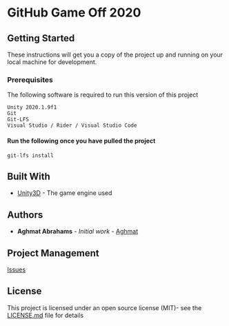 # GitHub Game Off 2020

## Getting Started

These instructions will get you a copy of the project up and running on your local machine for development.

### Prerequisites

The following software is required to run this version of this project

```
Unity 2020.1.9f1
Git
Git-LFS
Visual Studio / Rider / Visual Studio Code
```
#### Run the following once you have pulled the project

```
git-lfs install
```

## Built With

* [Unity3D](https://unity3d.com/) - The game engine used

## Authors

* **Aghmat Abrahams** - *Initial work* - [Aghmat](https://github.com/Aghmat)

## Project Management

[Issues](https://github.com/Aghmat/game-off-2020/issues)

## License

This project is licensed under an open source license (MIT)- see the [LICENSE.md](LICENSE.md) file for details
